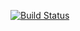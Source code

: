 [![Build Status](https://travis-ci.org/tknetworks-cookbooks/nagios.png?branch=master)](https://travis-ci.org/tknetworks-cookbooks/nagios)